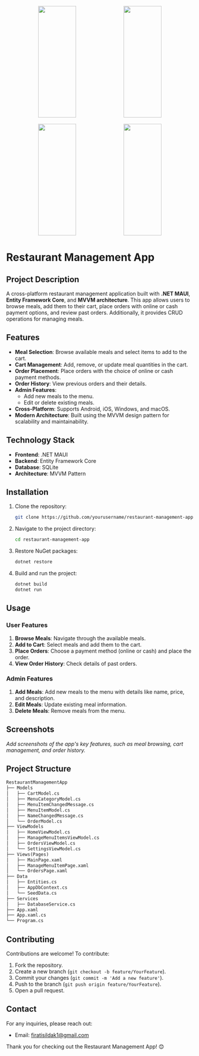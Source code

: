 <p align="center">
  <img src="https://github.com/user-attachments/assets/a7c0b841-7d7c-4f32-b998-8ada82def205" width="45%" height="300">
  <img src="https://github.com/user-attachments/assets/693109dc-caee-4692-b424-64a409d10c5c" width="45%" height="300">
</p>

<p align="center">
  <img src="https://github.com/user-attachments/assets/76633ad5-5661-4f3f-83f3-892e56e628e7" width="45%" height="300">
  <img src="https://github.com/user-attachments/assets/7fa98c19-340a-4135-a27c-243abd894107" width="45%" height="300">
</p>



# Restaurant Management App

## Project Description

A cross-platform restaurant management application built with **.NET MAUI**, **Entity Framework Core**, and **MVVM architecture**. This app allows users to browse meals, add them to their cart, place orders with online or cash payment options, and review past orders. Additionally, it provides CRUD operations for managing meals.

## Features

- **Meal Selection**: Browse available meals and select items to add to the cart.
- **Cart Management**: Add, remove, or update meal quantities in the cart.
- **Order Placement**: Place orders with the choice of online or cash payment methods.
- **Order History**: View previous orders and their details.
- **Admin Features**:
  - Add new meals to the menu.
  - Edit or delete existing meals.
- **Cross-Platform**: Supports Android, iOS, Windows, and macOS.
- **Modern Architecture**: Built using the MVVM design pattern for scalability and maintainability.

## Technology Stack

- **Frontend**: .NET MAUI
- **Backend**: Entity Framework Core
- **Database**: SQLite
- **Architecture**: MVVM Pattern

## Installation

1. Clone the repository:
   ```bash
   git clone https://github.com/yourusername/restaurant-management-app.git
   ```

2. Navigate to the project directory:
   ```bash
   cd restaurant-management-app
   ```

3. Restore NuGet packages:
   ```bash
   dotnet restore
   ```

4. Build and run the project:
   ```bash
   dotnet build
   dotnet run
   ```

## Usage

### User Features

1. **Browse Meals**: Navigate through the available meals.
2. **Add to Cart**: Select meals and add them to the cart.
3. **Place Orders**: Choose a payment method (online or cash) and place the order.
4. **View Order History**: Check details of past orders.

### Admin Features

1. **Add Meals**: Add new meals to the menu with details like name, price, and description.
2. **Edit Meals**: Update existing meal information.
3. **Delete Meals**: Remove meals from the menu.

## Screenshots

_Add screenshots of the app's key features, such as meal browsing, cart management, and order history._

## Project Structure

```markdown
RestaurantManagementApp
├── Models
│   ├── CartModel.cs
│   ├── MenuCategoryModel.cs
│   ├── MenuItemChangedMessage.cs
│   ├── MenuItemModel.cs
│   ├── NameChangedMessage.cs
│   └── OrderModel.cs
├── ViewModels
│   ├── HomeViewModel.cs
│   ├── ManageMenuItemsViewModel.cs
│   ├── OrdersViewModel.cs
│   └── SettingsViewModel.cs
├── Views(Pages)
│   ├── MainPage.xaml
│   ├── ManageMenuItemPage.xaml
│   └── OrdersPage.xaml
├── Data
│   ├── Entities.cs
│   ├── AppDbContext.cs
│   └── SeedData.cs
├── Services
│   ├── DatabaseService.cs
├── App.xaml
├── App.xaml.cs
└── Program.cs
```

## Contributing

Contributions are welcome! To contribute:

1. Fork the repository.
2. Create a new branch (`git checkout -b feature/YourFeature`).
3. Commit your changes (`git commit -m 'Add a new feature'`).
4. Push to the branch (`git push origin feature/YourFeature`).
5. Open a pull request.


## Contact

For any inquiries, please reach out:
- Email: firatisildak1@gmail.com

Thank you for checking out the Restaurant Management App! 😊
